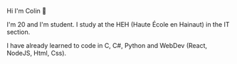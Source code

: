 Hi I'm Colin 👋

I'm 20 and I'm student.
I study at the HEH (Haute École en Hainaut) in the IT section.

I have already learned to code in C, C#, Python and WebDev (React, NodeJS, Html, Css).


